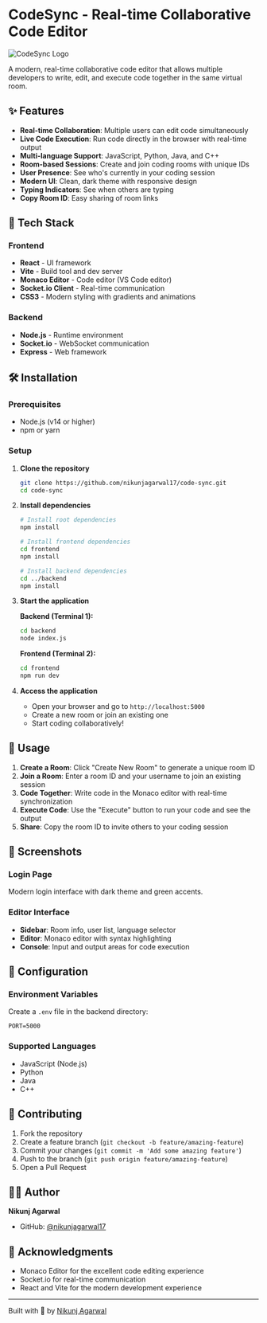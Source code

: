 # CodeSync - Real-time Collaborative Code Editor

![CodeSync Logo](./frontend/public/code-sync.png)

A modern, real-time collaborative code editor that allows multiple developers to write, edit, and execute code together in the same virtual room.

## ✨ Features

- **Real-time Collaboration**: Multiple users can edit code simultaneously
- **Live Code Execution**: Run code directly in the browser with real-time output
- **Multi-language Support**: JavaScript, Python, Java, and C++
- **Room-based Sessions**: Create and join coding rooms with unique IDs
- **User Presence**: See who's currently in your coding session
- **Modern UI**: Clean, dark theme with responsive design
- **Typing Indicators**: See when others are typing
- **Copy Room ID**: Easy sharing of room links

## 🚀 Tech Stack

### Frontend
- **React** - UI framework
- **Vite** - Build tool and dev server
- **Monaco Editor** - Code editor (VS Code editor)
- **Socket.io Client** - Real-time communication
- **CSS3** - Modern styling with gradients and animations

### Backend
- **Node.js** - Runtime environment
- **Socket.io** - WebSocket communication
- **Express** - Web framework

## 🛠️ Installation

### Prerequisites
- Node.js (v14 or higher)
- npm or yarn

### Setup

1. **Clone the repository**
   ```bash
   git clone https://github.com/nikunjagarwal17/code-sync.git
   cd code-sync
   ```

2. **Install dependencies**
   ```bash
   # Install root dependencies
   npm install

   # Install frontend dependencies
   cd frontend
   npm install

   # Install backend dependencies
   cd ../backend
   npm install
   ```

3. **Start the application**
   
   **Backend (Terminal 1):**
   ```bash
   cd backend
   node index.js
   ```
   
   **Frontend (Terminal 2):**
   ```bash
   cd frontend
   npm run dev
   ```

4. **Access the application**
   - Open your browser and go to `http://localhost:5000`
   - Create a new room or join an existing one
   - Start coding collaboratively!

## 🎯 Usage

1. **Create a Room**: Click "Create New Room" to generate a unique room ID
2. **Join a Room**: Enter a room ID and your username to join an existing session
3. **Code Together**: Write code in the Monaco editor with real-time synchronization
4. **Execute Code**: Use the "Execute" button to run your code and see the output
5. **Share**: Copy the room ID to invite others to your coding session

## 🌟 Screenshots

### Login Page
Modern login interface with dark theme and green accents.

### Editor Interface
- **Sidebar**: Room info, user list, language selector
- **Editor**: Monaco editor with syntax highlighting
- **Console**: Input and output areas for code execution

## 🔧 Configuration

### Environment Variables
Create a `.env` file in the backend directory:
```env
PORT=5000
```

### Supported Languages
- JavaScript (Node.js)
- Python
- Java
- C++

## 🤝 Contributing

1. Fork the repository
2. Create a feature branch (`git checkout -b feature/amazing-feature`)
3. Commit your changes (`git commit -m 'Add some amazing feature'`)
4. Push to the branch (`git push origin feature/amazing-feature`)
5. Open a Pull Request


## 👨‍💻 Author

**Nikunj Agarwal**
- GitHub: [@nikunjagarwal17](https://github.com/nikunjagarwal17)

## 🙏 Acknowledgments

- Monaco Editor for the excellent code editing experience
- Socket.io for real-time communication
- React and Vite for the modern development experience

---

Built with 💙 by [Nikunj Agarwal](https://github.com/nikunjagarwal17)
